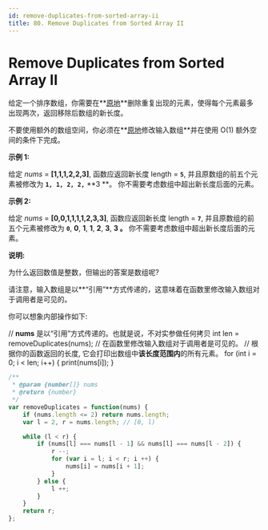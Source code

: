 ```yaml
---
id: remove-duplicates-from-sorted-array-ii
title: 80. Remove Duplicates from Sorted Array II
---
```


# Remove Duplicates from Sorted Array II

给定一个排序数组，你需要在**[原地](http://baike.baidu.com/item/%E5%8E%9F%E5%9C%B0%E7%AE%97%E6%B3%95)**删除重复出现的元素，使得每个元素最多出现两次，返回移除后数组的新长度。

不要使用额外的数组空间，你必须在**[原地](https://baike.baidu.com/item/%E5%8E%9F%E5%9C%B0%E7%AE%97%E6%B3%95)修改输入数组**并在使用 O(1) 额外空间的条件下完成。

**示例 1:**

给定 _nums_ = **\[1,1,1,2,2,3]**, 函数应返回新长度 length = **`5`**, 并且原数组的前五个元素被修改为 **`1, 1, 2, 2,`** **3 **。 你不需要考虑数组中超出新长度后面的元素。

**示例 2:**

给定 _nums_ = **\[0,0,1,1,1,1,2,3,3]**, 函数应返回新长度 length = **`7`**, 并且原数组的前五个元素被修改为 **`0`**, **0**, **1**, **1**, **2**, **3**, **3 。** 你不需要考虑数组中超出新长度后面的元素。

**说明:**

为什么返回数值是整数，但输出的答案是数组呢?

请注意，输入数组是以**“引用”**方式传递的，这意味着在函数里修改输入数组对于调用者是可见的。

你可以想象内部操作如下:

// **nums** 是以“引用”方式传递的。也就是说，不对实参做任何拷贝 int len = removeDuplicates(nums); // 在函数里修改输入数组对于调用者是可见的。 // 根据你的函数返回的长度, 它会打印出数组中**该长度范围内**的所有元素。 for (int i = 0; i &lt; len; i++) { print(nums\[i]); }



```javascript
/**
 * @param {number[]} nums
 * @return {number}
 */
var removeDuplicates = function(nums) {
	if (nums.length <= 2) return nums.length;
	var l = 2, r = nums.length; // [0, l)

	while (l < r) {
		if (nums[l] === nums[l - 1] && nums[l] === nums[l - 2]) {
			r --;
			for (var i = l; i < r; i ++) {
				nums[i] = nums[i + 1];
			}
		} else {
			l ++;
		}
	}
	return r;
};
```